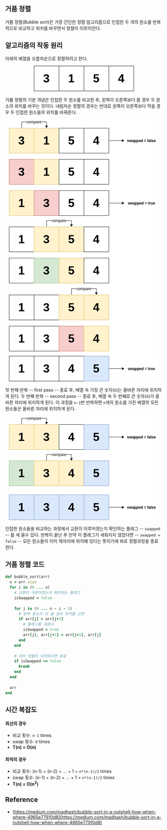 
## 거품 정렬
거품 정렬(Bubble sort)은 가장 간단한 정렬 알고리즘으로 인접한 두 개의 원소를 반복적으로 비교하고 위치를 바꾸면서
정렬이 이루어진다. 

<div class="divider"></div>

## 알고리즘의 작동 원리

아래의 배열을 오름차순으로 정렬하려고 한다.

<div style="text-align: center">
<img src="assets/algorithm/sorting/bubble1.png"><br>
</div>

거품 정렬의 기본 개념은 인접한 두 원소를 비교한 후, 왼쪽이 오른쪽보다 클 경우 두 원소의 위치를 바꾸는 것이다. 
내림차순 정렬의 경우는 반대로 왼쪽이 오른쪽보다 작을 경우 두 인접한 원소들의 위치를 바꿔준다.

<div style="text-align: center">
<img src="assets/algorithm/sorting/bubble2.png"><br>
</div>

첫 번째 반복 -- first pass -- 종료 후, 배열 속 가장 큰 숫자(`5`)는 올바른 자리에 위치하게 된다.
두 번째 반복 -- second pass -- 종료 후, 배열 속 두 번째로 큰 숫자(`4`)가 올바른 자리에 위치하게 된다.
이 과정을 `n-1`번 반복하면 `n`개의 원소를 가진 배열의 모든 원소들은 올바른 자리에 위치하게 된다.

<div style="text-align: center">
<img src="assets/algorithm/sorting/bubble3.png"><br>
</div>

인접한 원소들을 비교하는 과정에서 교환이 이루어졌는지 확인하는 플래그 -- `swapped` -- 를 세 울수 있다. 반복이 끝난 후 만약 이 플래그가 세워지지 않았다면 -- `swapped = false` -- 모든 원소들이 이미 제자리에 위치해 있다는 뜻이기에 바로 정렬과정을 종료한다.

<div class="divider"></div>

## 거품 정렬 코드

```rb
def bubble_sort(arr)
  n = arr.size
  for i in (0 ... n)
    # 교환이 이루어졌는지 확인하는 플래그
    isSwapped = false

    for j in (0 ... n - i - 1)
      # 왼쪽 원소가 더 클 경우 위치를 교한
      if arr[j] > arr[j+1]   
        # 플래그를 세운다
        isSwapped = true
        arr[j], arr[j+1] = arr[j+1], arr[j]
      end
    end

    # 이미 정렬이 되어있다면 종료
    if isSwapped == false
      break
    end
  end

  arr
end
```

<div class="divider"></div>

## 시간 복잡도

#### 최선의 경우
- 비교 횟수: `n-1` times
- swap 횟수: `0` times
- <b>T(n) = O(n)</b>

#### 최악의 경우
- 비교 횟수: (n-1) + (n-2) + ... + 1 = `n*(n-1)/2` times
- swap 횟수: (n-1) + (n-2) + ... + 1 = `n*(n-1)/2` times
- <b>T(n) = O(n<sup>2</sup>)</b>

<div class="divider"></div>

## Reference
- [https://medium.com/madhash/bubble-sort-in-a-nutshell-how-when-where-4965e77910d8](https://medium.com/madhash/bubble-sort-in-a-nutshell-how-when-where-4965e77910d8)
